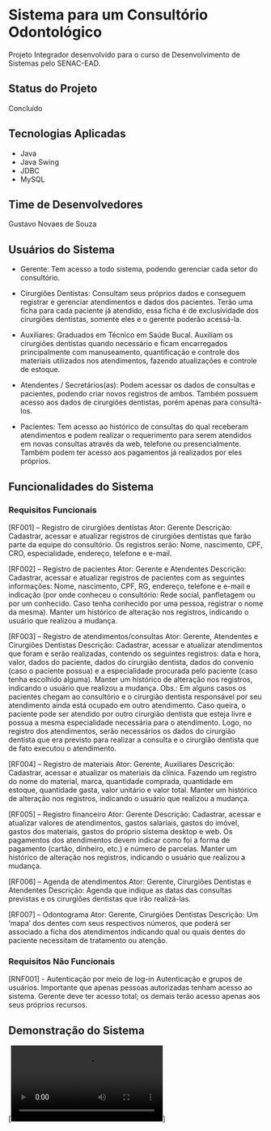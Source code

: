 # Sistema para um Consultório Odontológico

Projeto Integrador desenvolvido para o curso de Desenvolvimento de Sistemas pelo SENAC-EAD.

## Status do Projeto
Concluído

## Tecnologias Aplicadas
- Java
- Java Swing
- JDBC
- MySQL

## Time de Desenvolvedores
Gustavo Novaes de Souza

## Usuários do Sistema
- Gerente: Tem acesso a todo sistema, podendo gerenciar cada setor do 
consultório.

- Cirurgiões Dentistas: Consultam seus próprios dados e conseguem registrar e 
gerenciar atendimentos e dados dos pacientes. Terão uma ficha para cada 
paciente já atendido, essa ficha é de exclusividade dos cirurgiões dentistas, 
somente eles e o gerente poderão acessá-la.

- Auxiliares: Graduados em Técnico em Saúde Bucal. Auxiliam os cirurgiões 
dentistas quando necessário e ficam encarregados principalmente com 
manuseamento, quantificação e controle dos materiais utilizados nos 
atendimentos, fazendo atualizações e controle de estoque.

- Atendentes / Secretários(as): Podem acessar os dados de consultas e pacientes, 
podendo criar novos registros de ambos. Também possuem acesso aos dados 
de cirurgiões dentistas, porém apenas para consultá-los.

- Pacientes: Tem acesso ao histórico de consultas do qual receberam 
atendimentos e podem realizar o requerimento para serem atendidos em novas 
consultas através da web, telefone ou presencialmente. Também podem ter 
acesso aos pagamentos já realizados por eles próprios.


## Funcionalidades do Sistema

### Requisitos Funcionais
[RF001] – Registro de cirurgiões dentistas
Ator: Gerente
Descrição: Cadastrar, acessar e atualizar registros de cirurgiões dentistas que 
farão parte da equipe do consultório. Os registros serão: Nome, nascimento, 
CPF, CRO, especialidade, endereço, telefone e e-mail.

[RF002] – Registro de pacientes
Ator: Gerente e Atendentes
Descrição: Cadastrar, acessar e atualizar registros de pacientes com as 
seguintes informações: Nome, nascimento, CPF, RG, endereço, telefone e e-mail e indicação (por onde conheceu o consultório: Rede social, panfletagem ou 
por um conhecido. Caso tenha conhecido por uma pessoa, registrar o nome da 
mesma). Manter um histórico de alteração nos registros, indicando o usuário que 
realizou a mudança.

[RF003] – Registro de atendimentos/consultas
Ator: Gerente, Atendentes e Cirurgiões Dentistas
Descrição: Cadastrar, acessar e atualizar atendimentos que foram e serão 
realizadas, contendo os seguintes registros: data e hora, valor, dados do 
paciente, dados do cirurgião dentista, dados do convenio (caso o paciente 
possua) e a especialidade procurada pelo paciente (caso tenha escolhido 
alguma). Manter um histórico de alteração nos registros, indicando o usuário que 
realizou a mudança.
Obs.: Em alguns casos os pacientes chegam ao consultório e o cirurgião dentista 
responsável por seu atendimento ainda está ocupado em outro atendimento. 
Caso queira, o paciente pode ser atendido por outro cirurgião dentista que esteja 
livre e possua a mesma especialidade necessária para o atendimento. Logo, no 
registro dos atendimentos, serão necessários os dados do cirurgião dentista que 
era previsto para realizar a consulta e o cirurgião dentista que de fato executou 
o atendimento. 

[RF004] – Registro de materiais
Ator: Gerente, Auxiliares
Descrição: Cadastrar, acessar e atualizar os materiais da clínica. Fazendo um 
registro do nome do material, marca, quantidade comprada, quantidade em 
estoque, quantidade gasta, valor unitário e valor total. Manter um histórico de 
alteração nos registros, indicando o usuário que realizou a mudança.

[RF005] – Registro financeiro
Ator: Gerente
Descrição: Cadastrar, acessar e atualizar valores de atendimentos, gastos 
salariais, gastos do imóvel, gastos dos materiais, gastos do próprio sistema 
desktop e web. Os pagamentos dos atendimentos devem indicar como foi a 
forma de pagamento (cartão, dinheiro, etc.) e número de parcelas. Manter um 
histórico de alteração nos registros, indicando o usuário que realizou a mudança.

[RF006] – Agenda de atendimentos
Ator: Gerente, Cirurgiões Dentistas e Atendentes
Descrição: Agenda que indique as datas das consultas previstas e os cirurgiões
dentistas que irão realizá-las.

[RF007] – Odontograma
Ator: Gerente, Cirurgiões Dentistas
Descrição: Um ‘mapa’ dos dentes com seus respectivos números, que poderá 
ser associado a ficha dos atendimentos indicando qual ou quais dentes do 
paciente necessitam de tratamento ou atenção.

### Requisitos Não Funcionais
[RNF001] - Autenticação por meio de log-in
Autenticação e grupos de usuários. Importante que apenas pessoas autorizadas tenham 
acesso ao sistema. Gerente deve ter acesso total; os demais terão acesso apenas 
aos seus próprios recursos.


## Demonstração do Sistema
[![Vídeo de demonstração](/etapa5-Projeto-Integrador-UC15/src/videos/video-projeto-java-swing.mp4)]